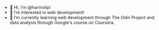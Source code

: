 - 👋 Hi, I’m @harmolipi
- 👀 I’m interested in web development!
- 🌱 I’m currently learning web development through The Odin Project and data analysis through Google's course on Coursera.

<!---
harmolipi/harmolipi is a ✨ special ✨ repository because its `README.md` (this file) appears on your GitHub profile.
You can click the Preview link to take a look at your changes.
--->
